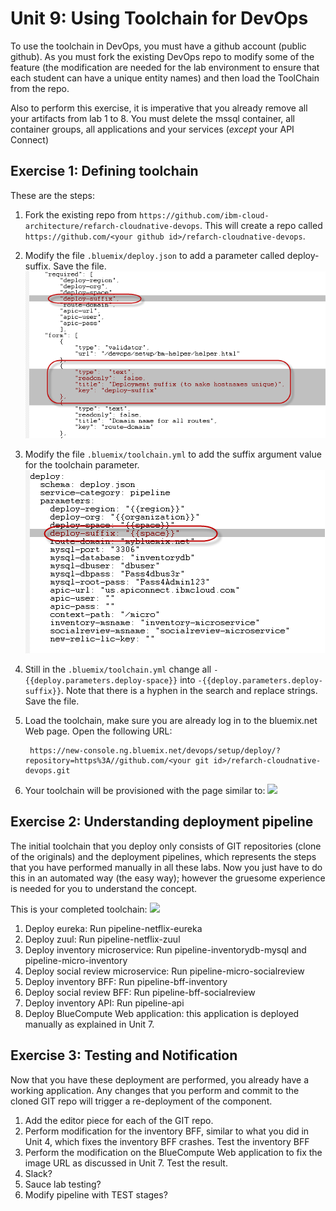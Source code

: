# Unit 9: Using Toolchain for DevOps

To use the toolchain in DevOps, you must have a github account (public github). As you must fork the existing DevOps repo to modify some of the feature (the modification are needed for the lab environment to ensure that each student can have a unique entity names) and then load the ToolChain from the repo.  

Also to perform this exercise, it is imperative that you already remove all your artifacts from lab 1 to 8. You must delete the mssql container, all container groups, all applications and your services (_except_ your API Connect)

## Exercise 1: Defining toolchain

These are the steps:

1. Fork the existing repo from `https://github.com/ibm-cloud-architecture/refarch-cloudnative-devops`. This will create a repo called `https://github.com/<your github id>/refarch-cloudnative-devops`.

2. Modify the file `.bluemix/deploy.json` to add a parameter called deploy-suffix. Save the file.
![](exercises/091-deploy-json.png)

3. Modify the file `.bluemix/toolchain.yml` to add the suffix argument value for the toolchain parameter. 
![](exercises/092-toolchain-yml.png)

4. Still in the `.bluemix/toolchain.yml` change all `-{{deploy.parameters.deploy-space}}` into `-{{deploy.parameters.deploy-suffix}}`. Note that there is a hyphen in the search and replace strings. Save the file.

4. Load the toolchain, make sure you are already log in to the bluemix.net Web page. Open the following URL:

        https://new-console.ng.bluemix.net/devops/setup/deploy/?repository=https%3A//github.com/<your git id>/refarch-cloudnative-devops.git

5. Your toolchain will be provisioned with the page similar to:
![](exercises/093-toolchain-prov.png) 



## Exercise 2: Understanding deployment pipeline

The initial toolchain that you deploy only consists of GIT repositories (clone of the originals) and the deployment pipelines, which represents the steps that you have performed manually in all these labs. Now you just have to do this in an automated way (the easy way); however the gruesome experience is needed for you to understand the concept.

This is your completed toolchain:
![](exercises/094-toolchain.png)

1. Deploy eureka: Run pipeline-netflix-eureka
2. Deploy zuul: Run pipeline-netflix-zuul
3. Deploy inventory microservice: Run pipeline-inventorydb-mysql and pipeline-micro-inventory
4. Deploy social review microservice: Run pipeline-micro-socialreview
5. Deploy inventory BFF: Run pipeline-bff-inventory
6. Deploy social review BFF: Run pipeline-bff-socialreview
7. Deploy inventory API: Run pipeline-api
8. Deploy BlueCompute Web application: this application is deployed manually as explained in Unit 7.

## Exercise 3: Testing and Notification

Now that you have these deployment are performed, you already have a working application. Any changes that you perform and commit to the cloned GIT repo will trigger a re-deployment of the component.

1. Add the editor piece for each of the GIT repo.
2. Perform modification for the inventory BFF, similar to what you did in Unit 4, which fixes the inventory BFF crashes. Test the inventory BFF
3. Perform the modification on the BlueCompute Web application to fix the image URL as discussed in Unit 7. Test the result.
4. Slack? 
5. Sauce lab testing?
6. Modify pipeline with TEST stages?